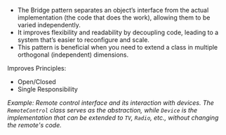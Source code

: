 - The Bridge pattern separates an object’s interface from the actual implementation (the code that does the work), allowing them to be varied independently.
- It improves flexibility and readability by decoupling code, leading to a system that’s easier to reconfigure and scale.
- This pattern is beneficial when you need to extend a class in multiple orthogonal (independent) dimensions.

Improves Principles:
- Open/Closed
- Single Responsibility

*Example: Remote control interface and its interaction with devices. The `RemoteControl` class serves as the abstraction, while `Device` is the implementation that can be extended to `TV`, `Radio`, etc., without changing the remote's code.* 